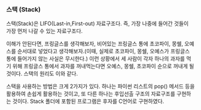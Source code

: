 ### 스택 (Stack)
 스택(Stack)은 LIFO(Last-in,First-out) 자료구조다. 즉, 가장 나중에 들어간 것들이 가장 먼저 나갈 수 있는 자료구조다. 

 이해가 안된다면, 프링글스를 생각해보자, 비어있는 프링글스 통에 초코파이, 몽쉘, 오예스를 순서대로 넣었다고 생각해보자.(이때, 실제로 초코파이, 몽쉘, 오예스가 프링글스 통에 들어가지 않는 사실은 무시한다.) 이런 상황에서 세 사람이 각자 하나의 과자를 먹기 위해 프링글스 통에서 과자를 꺼내먹는다면 오예스, 몽쉘, 초코파이 순으로 꺼내게 될 것이다. 스택의 원리도 이와 같다.

 스택을 사용하는 방법은 크게 2가지가 있다. 하나는 파이썬 리스트의 pop() 메서드 등을 활용하여 손쉽게 활용하는 것이고, 또 다른 하나는 후입선출 구조의 자료구조를 구현하는 것이다. Stack 폴더에 포함된 프로그램은 후자를 C언어로 구현하였다.
